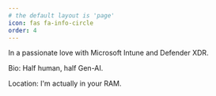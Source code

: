 ```yaml
---
# the default layout is 'page'
icon: fas fa-info-circle
order: 4
---
```


In a passionate love with Microsoft Intune and Defender XDR.

Bio: Half human, half Gen-AI.

Location: I'm actually in your RAM.

